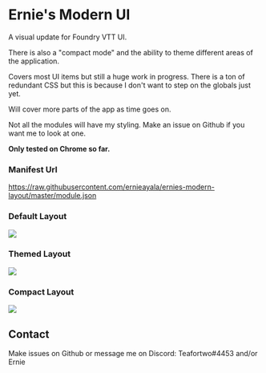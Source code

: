 # Ernie's Modern UI
A visual update for Foundry VTT UI.

There is also a "compact mode" and the ability to theme different areas of the application.

Covers most UI items but still a huge work in progress. There is a ton of redundant CSS but this is because I don't want to step on the globals just yet.

Will cover more parts of the app as time goes on.

Not all the modules will have my styling. Make an issue on Github if you want me to look at one.

**Only tested on Chrome so far.**

### Manifest Url
https://raw.githubusercontent.com/ernieayala/ernies-modern-layout/master/module.json

### Default Layout
<img src="https://github.com/ernieayala/ernies-modern-layout/raw/master/images/eml-default.jpg"
     style="max-width: 100%;" />

### Themed Layout
<img src="https://github.com/ernieayala/ernies-modern-layout/raw/master/images/eml-primary.jpg"
     style="max-width: 100%;" />

### Compact Layout
<img src="https://github.com/ernieayala/ernies-modern-layout/raw/master/images/eml-compact.jpg"
     style="max-width: 100%;" />

## Contact
Make issues on Github or message me on Discord: Teafortwo#4453 and/or Ernie
